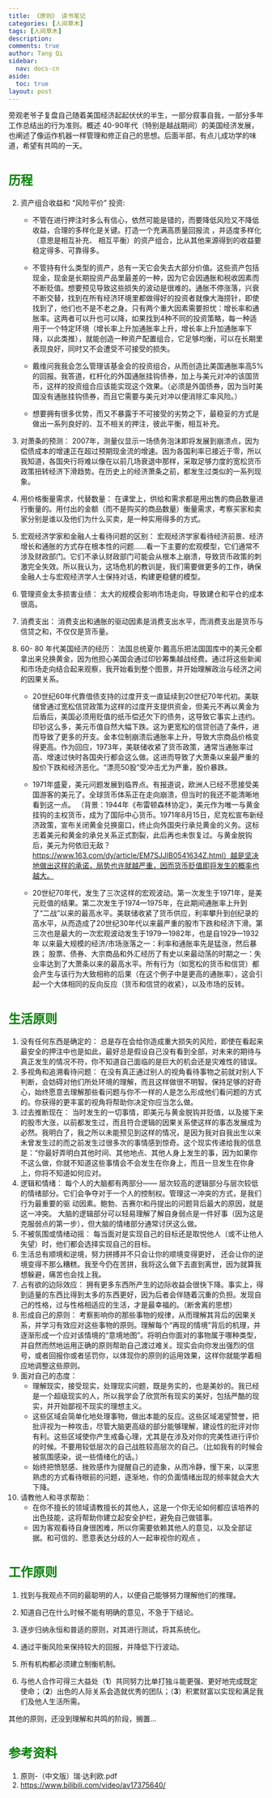 ```yaml
---
title: 《原则》 读书笔记
categories: [人间草木]
tags: [人间草木]
description: 
comments: true
author: Tang Qi
sidebar:
  nav: docs-cn
aside:
  toc: true
layout: post
---
```


旁观老爷子复盘自己随着美国经济起起伏伏的半生，一部分叙事自我，一部分多年工作总结出的行为准则。概述 40-90年代（特别是越战期间）的美国经济发展，也阐述了像运作机器一样管理和修正自己的思想。后面半部，有点儿成功学的味道，希望有共鸣的一天。

<!--more-->

# <font face="黑体" color=green size=5>历程</font>

2. 资产组合收益和 “风险平价” 投资: 
   
   + 不管在进⾏押注时多么有信⼼，依然可能是错的，⽽要降低风险又不降低收益，合理的多样化是关键。打造⼀个充满⾼质量回报流 ，并适度多样化（意思是相互补充、 相互平衡）的资产组合，⽐从其他来源得到的收益要稳定得多、可靠得多。
   
   + 不管持有什么类型的资产，总有⼀天它会失去⼤部分价值。这些资产包括现⾦，现⾦是长期投资产品⾥最差的⼀种，因为它会因通胀和税收因素⽽不断贬值。想要预见导致这些损失的波动是很难的。通胀不停涨落，兴衰不断交替，找到在所有经济环境⾥都做得好的投资者就像⼤海捞针，即使找到了，他们也不是不⽼之⾝。只有两个重⼤因素需要担忧：增长率和通胀率。这两者可以升也可以降，如果找到4种不同的投资策略，每⼀种适⽤于⼀个特定环境（增长率上升加通胀率上升，增长率上升加通胀率下降，以此类推），就能创造⼀种资产配置组合，它⾜够均衡，可以在长期⾥表现良好，同时又不会遭受不可接受的损失。
   
   + 戴维问我我会怎么管理该基⾦会的投资组合，从⽽创造⽐美国通胀率⾼5%的回报。我答道，杠杆化的外国通胀挂钩债券，加上与美元对冲的该国货币，这样的投资组合应该能实现这个效果。（必须是外国债券，因为当时美国没有通胀挂钩债券，⽽且它需要与美元对冲以便消除汇率风险。）
   + 想要拥有很多优势，⽽又不暴露于不可接受的劣势之下，最稳妥的⽅式是做出⼀系列良好的、互不相关的押注，彼此平衡，相互补充。
   
2. 对萧条的预测： 
   2007年，测量仪显⽰⼀场债务泡沫即将发展到崩溃点，因为偿债成本的增速正在超过预期现⾦流的增速。因为各国利率已接近于零，所以我知道，各国央⾏将难以像在以前⼏场衰退中那样，采取⾜够⼒度的宽松货币政策扭转经济下滑趋势。在历史上的经济萧条之前，都发⽣过类似的⼀系列现象。

3. 用价格衡量需求，代替数量： 
   在课堂上，供给和需求都是⽤出售的商品数量进⾏衡量的。⽤付出的⾦额（⽽不是购买的商品数量）衡量需求，考察买家和卖家分别是谁以及他们为什么买卖，是⼀种实⽤得多的⽅式。

4. 宏观经济学家和金融人士看待问题的区别：
   宏观经济学家看待经济前景、经济增长和通胀的⽅式存在根本性的问题……看⼀下主要的宏观模型，它们通常不涉及财政部门。它们不承认财政部门可能会从根本上崩溃，导致货币政策的刺激完全失效。所以我认为，这场危机的教训是，我们需要做更多的⼯作，确保⾦融⼈⼠与宏观经济学⼈⼠保持对话，构建更稳健的模型。

5. 管理资金太多损害业绩：
   太⼤的规模会影响市场⾛向，导致建仓和平仓的成本很⾼。

6. 消费支出：
   消费⽀出和通胀的驱动因素是消费⽀出⽔平，⽽消费⽀出是货币与信贷之和，不仅仅是货币量。

7. 60- 80 年代美国经济的经历：
   法国总统夏尔·戴⾼乐把法国国库中的美元全都拿出来兑换黄⾦，因为他担⼼美国会通过印钞筹集越战经费。通过将这些新闻和市场⾛向结合起来观察，我开始看到整个图景，并开始理解政治与经济之间的因果关系。 

   + 20世纪60年代靠借债⽀持的过度开⽀⼀直延续到20世纪70年代初。美联储曾通过宽松信贷政策为这样的过度开⽀提供资⾦，但美元不再以黄⾦为后盾后，美国必须⽤贬值的纸币偿还⽋下的债务，这导致它事实上违约。印钞这么多，美元币值⾃然⼤幅下跌。这为更宽松的信贷创造了条件，进⽽导致了更多的开⽀。⾦本位制崩溃后通胀率上升，导致⼤宗商品价格变得更⾼。作为回应，1973年，美联储收紧了货币政策，通常当通胀率过⾼、增速过快时各国央⾏都会这么做。这进⽽导致了⼤萧条以来最严重的股价下跌和经济恶化。“漂亮50股”受冲击尤为严重，股价暴跌。

   + 1971年盛夏，美元问题发展到临界点。有报道说，欧洲⼈已经不愿接受美国游客的美元了。全球货币体系正在⾛向崩溃，但当时的我还不能清晰地看到这⼀点。 （背景：1944年《布雷顿森林协定》，美元作为唯一与黄金挂钩的主权货币，成为了国际中心货币。1971年8月15日，尼克松宣布新经济政策，宣布关闭黄金兑换窗口，终止向外国央行承兑黄金的义务。这标志着美元和黄金的承兑关系正式割裂，此后再也未恢复过。与黄金脱钩后，美元为何依旧无敌？https://www.163.com/dy/article/EM7SJJIB0541634Z.html）越是坚决地做出这样的承诺，局势也许就越严重，因⽽货币贬值即将发⽣的概率也越⼤。

   + 20世纪70年代，发⽣了三次这样的宏观波动。第⼀次发⽣于1971年，是美元贬值的结果。第⼆次发⽣于1974—1975年，在此期间通胀率上升到 了“⼆战”以来的最⾼⽔平。美联储收紧了货币供应，利率攀升到创纪录的 ⾼⽔平，从⽽造成了20世纪30年代以来最严重的股市下跌和经济下滑。第 三次也是最⼤的⼀次宏观波动发⽣于1979—1982年，也是⾃1929—1932年 以来最⼤规模的经济/市场涨落之⼀：利率和通胀率先是猛涨，然后暴跌； 股票、债券、⼤宗商品和外汇经历了有史以来最动荡的时期之⼀：失业率达到了⼤萧条以来的最⾼⽔平。所有⾏为（如宽松的货币和信贷）都会产⽣与该⾏为⼤致相称的后果（在这个例⼦中是更⾼的通胀率），这会引起⼀个⼤体相同的反向反应（货币和信贷的收紧），以及市场的反转。

# <font face="黑体" color=green size=5>生活原则</font>

1. 没有任何东西是确定的：
   总是存在会给你造成重⼤损失的风险，即使在看起来最安全的押注中也是如此，最好总是假设⾃⼰没有看到全部，对未来的期待与真正发⽣的情况不符，你不知道⾃⼰⾯临的是巨⼤的机会还是灾难性的错误。
3. 多视角和追溯看待问题： 
   在没有真正通过别⼈的视⾓看待事物之前就对别⼈下判断，会妨碍对他们所处环境的理解，⽽且这样做很不明智。保持⾜够的好奇⼼，始终愿意去理解那些看问题与你不⼀样的⼈是怎么形成他们看问题的⽅式的。你获得的更丰富的视⾓将帮助你决定你应当怎么做。 
4. 过去推断现在： 
   当时发⽣的⼀切事情，即美元与黄⾦脱钩并贬值，以及接下来的股市⼤涨，以前都发⽣过，⽽且符合逻辑的因果关系使这样的事态发展成为必然。我明⽩了，我之所以未能预见到这样的情况，是因为我对⾃我出⽣以来未曾发⽣过的⽽之前发⽣过很多次的事情感到惊奇。这个现实传递给我的信息是：“你最好弄明⽩其他时间、其他地点、其他⼈⾝上发⽣的事，因为如果你不这么做，你就不知道这些事情会不会发⽣在你⾝上，⽽且⼀旦发⽣在你⾝上，你将不知道如何应对。
5. 逻辑和情绪：
   每个⼈的⼤脑都有两部分—— 层次较⾼的逻辑部分与层次较低的情绪部分。它们会争夺对于⼀个⼈的控制权。管理这⼀冲突的⽅式，是我们⾏为最重要的驱 动因素。鲍勃、吉赛尔和丹提出的问题背后最⼤的原因，就是这⼀冲突。 ⼤脑的逻辑部分可以轻易理解了解⾃⾝弱点是⼀件好事（因为这是克服弱点的第⼀步），但⼤脑的情绪部分通常讨厌这么做。 
5. 不被氛围或情绪动摇：
   每当⾯对是实现⾃⼰的⽬标还是取悦他⼈（或不让他⼈失望）时，他们都会选择实现⾃⼰的⽬标。
6. ⽣活总有顺境和逆境，努⼒拼搏并不只会让你的顺境变得更好， 还会让你的逆境变得不那么糟糕。我⾄今仍在苦拼，我将这么做下去直到离世，因为就算我想躲避，痛苦也会找上我。
7. 占有欲的边际效应：
   拥有更多东西所产⽣的边际收益会很快下降。事实上，得到适量的东西⽐得到太多的东西更好，因为后者会伴随着沉重的负担。发现⾃⼰的性格，过与性格相适应的⽣活，才是最幸福的。（断舍离的思想）
8. 形成自己的原则：
   考察影响你的那些事物的规律，从⽽理解其背后的因果关系，并学习有效应对这些事物的原则。理解每个“再现的情境”背后的机理，并逐渐形成⼀个应对该情境的“意境地图”。将明⽩你⾯对的事物属于哪种类型，并⾃然⽽然地运⽤正确的原则帮助⾃⼰渡过难关。现实会向你发出强烈的信号，或者回报你或者惩罚你，以体现你的原则的运⽤效果，这样你就能学着相应地调整这些原则。
9. 面对自己的态度：
   + 理解现实，接受现实，处理现实问题，既是务实的，也是美妙的。我已经是⼀个超级现实的⼈，所以我学会了欣赏所有现实的美好，包括严酷的现实，并开始鄙视不现实的理想主义。 
   + 这些区域会简单化地处理事物，做出本能的反应。这些区域渴望赞誉，把批评视为⼀种攻击，尽管⼤脑更⾼级的部分能够理解，建设性的批评对你有利。这些区域使你产⽣戒备⼼理，尤其是在涉及对你的完美性进⾏评价的时候。不要用较低层次的自己战胜较高层次的自己。（比如我有的时候会被氛围感染，说一些情绪化的话。）
   + 始终把愤怒感、挫败感作为提醒⾃⼰的迹象，从⽽冷静，慢下来，以深思熟虑的⽅式看待眼前的问题，逐渐地，你的负⾯情绪出现的频率就会⼤⼤下降。
10. 请教他人和寻求帮助：
    + 在你不擅长的领域请教擅长的其他⼈，这是⼀个你⽆论如何都应该培养的出⾊技能，这将帮助你建⽴起安全护栏，避免⾃⼰做错事。
    + 因为客观看待⾃⾝很困难，所以你需要依赖其他⼈的意见，以及全部证据。和可信的、愿意表达分歧的⼈⼀起审视你的观点 。

# <font face="黑体" color=green size=5>工作原则</font>

1. 找到与我观点不同的最聪明的⼈，以便⾃⼰能够努⼒理解他们的推理。

2. 知道⾃⼰在什么时候不能有明确的意见，不急于下结论。 

3. 逐步归纳永恒和普适的原则，对其进⾏测试，将其系统化。 

4. 通过平衡风险来保持较⼤的回报，并降低下⾏波动。

5. 所有机构都必须建⽴制衡机制。
6. 与他⼈合作可得三⼤益处（**1**）共同努⼒⽐单打独⽃能更强、更好地完成既定使命；（**2**）出⾊的⼈际关系会造就优秀的团队；（**3**）积累财富以实现和满⾜我们及他⼈⽣活所需。

其他的原则，还没到理解和共鸣的阶段，搁置...

# <font face="黑体" color=green size=5>参考资料</font>

1.   原则-（中文版）瑞·达利欧.pdf
2.  https://www.bilibili.com/video/av17375640/
